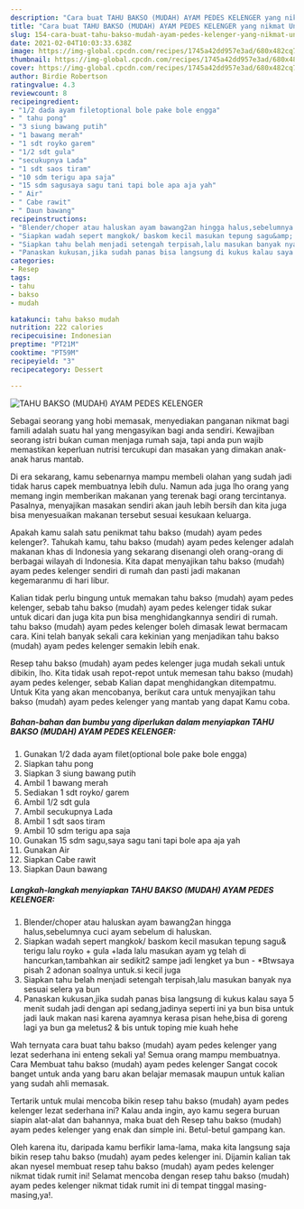 ```yaml
---
description: "Cara buat TAHU BAKSO (MUDAH) AYAM PEDES KELENGER yang nikmat Untuk Jualan"
title: "Cara buat TAHU BAKSO (MUDAH) AYAM PEDES KELENGER yang nikmat Untuk Jualan"
slug: 154-cara-buat-tahu-bakso-mudah-ayam-pedes-kelenger-yang-nikmat-untuk-jualan
date: 2021-02-04T10:03:33.638Z
image: https://img-global.cpcdn.com/recipes/1745a42dd957e3ad/680x482cq70/tahu-bakso-mudah-ayam-pedes-kelenger-foto-resep-utama.jpg
thumbnail: https://img-global.cpcdn.com/recipes/1745a42dd957e3ad/680x482cq70/tahu-bakso-mudah-ayam-pedes-kelenger-foto-resep-utama.jpg
cover: https://img-global.cpcdn.com/recipes/1745a42dd957e3ad/680x482cq70/tahu-bakso-mudah-ayam-pedes-kelenger-foto-resep-utama.jpg
author: Birdie Robertson
ratingvalue: 4.3
reviewcount: 8
recipeingredient:
- "1/2 dada ayam filetoptional bole pake bole engga"
- " tahu pong"
- "3 siung bawang putih"
- "1 bawang merah"
- "1 sdt royko garem"
- "1/2 sdt gula"
- "secukupnya Lada"
- "1 sdt saos tiram"
- "10 sdm terigu apa saja"
- "15 sdm sagusaya sagu tani tapi bole apa aja yah"
- " Air"
- " Cabe rawit"
- " Daun bawang"
recipeinstructions:
- "Blender/choper atau haluskan ayam bawang2an hingga halus,sebelumnya cuci ayam sebelum di haluskan."
- "Siapkan wadah sepert mangkok/ baskom kecil masukan tepung sagu&amp; terigu lalu royko + gula +lada lalu masukan ayam yg telah di hancurkan,tambahkan air sedikit2 sampe jadi lengket ya bun  *Btwsaya pisah 2 adonan soalnya untuk.si kecil juga"
- "Siapkan tahu belah menjadi setengah terpisah,lalu masukan banyak nya sesuai selera ya bun"
- "Panaskan kukusan,jika sudah panas bisa langsung di kukus kalau saya 5 menit sudah jadi dengan api sedang,jadinya seperti ini ya bun bisa untuk jadi lauk makan nasi karena ayamnya kerasa pisan hehe,bisa di goreng lagi ya bun ga meletus2 &amp; bis untuk toping mie kuah hehe"
categories:
- Resep
tags:
- tahu
- bakso
- mudah

katakunci: tahu bakso mudah 
nutrition: 222 calories
recipecuisine: Indonesian
preptime: "PT21M"
cooktime: "PT59M"
recipeyield: "3"
recipecategory: Dessert

---
```



![TAHU BAKSO (MUDAH) AYAM PEDES KELENGER](https://img-global.cpcdn.com/recipes/1745a42dd957e3ad/680x482cq70/tahu-bakso-mudah-ayam-pedes-kelenger-foto-resep-utama.jpg)

Sebagai seorang yang hobi memasak, menyediakan panganan nikmat bagi famili adalah suatu hal yang mengasyikan bagi anda sendiri. Kewajiban seorang istri bukan cuman menjaga rumah saja, tapi anda pun wajib memastikan keperluan nutrisi tercukupi dan masakan yang dimakan anak-anak harus mantab.

Di era  sekarang, kamu sebenarnya mampu membeli olahan yang sudah jadi tidak harus capek membuatnya lebih dulu. Namun ada juga lho orang yang memang ingin memberikan makanan yang terenak bagi orang tercintanya. Pasalnya, menyajikan masakan sendiri akan jauh lebih bersih dan kita juga bisa menyesuaikan makanan tersebut sesuai kesukaan keluarga. 



Apakah kamu salah satu penikmat tahu bakso (mudah) ayam pedes kelenger?. Tahukah kamu, tahu bakso (mudah) ayam pedes kelenger adalah makanan khas di Indonesia yang sekarang disenangi oleh orang-orang di berbagai wilayah di Indonesia. Kita dapat menyajikan tahu bakso (mudah) ayam pedes kelenger sendiri di rumah dan pasti jadi makanan kegemaranmu di hari libur.

Kalian tidak perlu bingung untuk memakan tahu bakso (mudah) ayam pedes kelenger, sebab tahu bakso (mudah) ayam pedes kelenger tidak sukar untuk dicari dan juga kita pun bisa menghidangkannya sendiri di rumah. tahu bakso (mudah) ayam pedes kelenger boleh dimasak lewat bermacam cara. Kini telah banyak sekali cara kekinian yang menjadikan tahu bakso (mudah) ayam pedes kelenger semakin lebih enak.

Resep tahu bakso (mudah) ayam pedes kelenger juga mudah sekali untuk dibikin, lho. Kita tidak usah repot-repot untuk memesan tahu bakso (mudah) ayam pedes kelenger, sebab Kalian dapat menghidangkan ditempatmu. Untuk Kita yang akan mencobanya, berikut cara untuk menyajikan tahu bakso (mudah) ayam pedes kelenger yang mantab yang dapat Kamu coba.

<!--inarticleads1-->

##### Bahan-bahan dan bumbu yang diperlukan dalam menyiapkan TAHU BAKSO (MUDAH) AYAM PEDES KELENGER:

1. Gunakan 1/2 dada ayam filet(optional bole pake bole engga)
1. Siapkan  tahu pong
1. Siapkan 3 siung bawang putih
1. Ambil 1 bawang merah
1. Sediakan 1 sdt royko/ garem
1. Ambil 1/2 sdt gula
1. Ambil secukupnya Lada
1. Ambil 1 sdt saos tiram
1. Ambil 10 sdm terigu apa saja
1. Gunakan 15 sdm sagu,saya sagu tani tapi bole apa aja yah
1. Gunakan  Air
1. Siapkan  Cabe rawit
1. Siapkan  Daun bawang




<!--inarticleads2-->

##### Langkah-langkah menyiapkan TAHU BAKSO (MUDAH) AYAM PEDES KELENGER:

1. Blender/choper atau haluskan ayam bawang2an hingga halus,sebelumnya cuci ayam sebelum di haluskan.
1. Siapkan wadah sepert mangkok/ baskom kecil masukan tepung sagu&amp; terigu lalu royko + gula +lada lalu masukan ayam yg telah di hancurkan,tambahkan air sedikit2 sampe jadi lengket ya bun  - *Btwsaya pisah 2 adonan soalnya untuk.si kecil juga
1. Siapkan tahu belah menjadi setengah terpisah,lalu masukan banyak nya sesuai selera ya bun
1. Panaskan kukusan,jika sudah panas bisa langsung di kukus kalau saya 5 menit sudah jadi dengan api sedang,jadinya seperti ini ya bun bisa untuk jadi lauk makan nasi karena ayamnya kerasa pisan hehe,bisa di goreng lagi ya bun ga meletus2 &amp; bis untuk toping mie kuah hehe




Wah ternyata cara buat tahu bakso (mudah) ayam pedes kelenger yang lezat sederhana ini enteng sekali ya! Semua orang mampu membuatnya. Cara Membuat tahu bakso (mudah) ayam pedes kelenger Sangat cocok banget untuk anda yang baru akan belajar memasak maupun untuk kalian yang sudah ahli memasak.

Tertarik untuk mulai mencoba bikin resep tahu bakso (mudah) ayam pedes kelenger lezat sederhana ini? Kalau anda ingin, ayo kamu segera buruan siapin alat-alat dan bahannya, maka buat deh Resep tahu bakso (mudah) ayam pedes kelenger yang enak dan simple ini. Betul-betul gampang kan. 

Oleh karena itu, daripada kamu berfikir lama-lama, maka kita langsung saja bikin resep tahu bakso (mudah) ayam pedes kelenger ini. Dijamin kalian tak akan nyesel membuat resep tahu bakso (mudah) ayam pedes kelenger nikmat tidak rumit ini! Selamat mencoba dengan resep tahu bakso (mudah) ayam pedes kelenger nikmat tidak rumit ini di tempat tinggal masing-masing,ya!.

